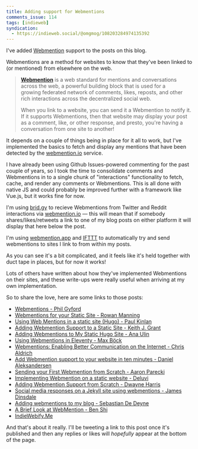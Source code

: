 ```yaml
---
title: Adding support for Webmentions
comments_issue: 114
tags: [indieweb]
syndication:
  - https://indieweb.social/@omgmog/108203284974135392
---
```


I've added [Webmention](https://indieweb.org/Webmention) support to the posts on this blog.

Webmentions are a method for websites to know that they've been linked to (or mentioned) from elsewhere on the web.

<!-- more -->

> **[Webmention](https://www.w3.org/TR/webmention/)** is a web standard for mentions and conversations across the web, a powerful building block that is used for a growing federated network of comments, likes, reposts, and other rich interactions across the decentralized social web.
>
> When you link to a website, you can send it a Webmention to notify it. If it supports Webmentions, then that website may display your post as a comment, like, or other response, and presto, you're having a conversation from one site to another!

It depends on a couple of things being in place for it all to work, but I've implemented the basics to fetch and display any mentions that have been detected by the [webmention.io](https://webmention.io) service.

I have already been using Github Issues-powered commenting for the past couple of years, so I took the time to consolidate comments and Webmentions in to a single chunk of "interactions" functionality to fetch, cache, and render any comments or Webmentions. This is all done with native JS and could probably be improved further with a framework like Vue.js, but it works fine for now.

I'm using [brid.gy](https://brid.gy) to recieve Webmentions from Twitter and Reddit interactions via [webmention.io](https://webmention.io) — this will mean that if somebody shares/likes/retweets a link to one of my blog posts on either platform it will display that here below the post.

I'm using [webmention.app](http://webmention.app) and [IFTTT](https://ifttt.com) to automatically try and send webmentions to sites I link to from within my posts.

As you can see it's a bit complicated, and it feels like it's held together with duct tape in places, but for now it works!

Lots of others have written about how they've implemented Webmentions on their sites, and these write-ups were really useful when arriving at my own implementation.

So to share the love, here are some links to those posts:

- [Webmentions - Phil Gyford](https://www.gyford.com/phil/writing/2022/03/30/webmentions/)
- [Webmentions for your Static Site - Rowan Manning](https://rowanmanning.com/posts/webmentions-for-your-static-site/)
- [Using Web Mentions in a static site (Hugo) - Paul Kinlan](https://paul.kinlan.me/using-web-mentions-in-a-static-sitehugo/)
- [Adding Webmention Support to a Static Site - Keith J. Grant](https://keithjgrant.com/posts/2019/02/adding-webmention-support-to-a-static-site/)
- [Adding Webmentions to My Static Hugo Site - Ana Ulin](https://anaulin.org/blog/adding-webmentions/)
- [Using Webmentions in Eleventy - Max Böck](https://mxb.dev/blog/using-webmentions-on-static-sites/)
- [Webmentions: Enabling Better Communication on the Internet - Chris Aldrich](https://boffosocko.com/2018/07/19/webmentions-enabling-better-communication-on-the-internet-2/)
- [Add Webmention support to your website in ten minutes - Daniel Aleksandersen](https://www.ctrl.blog/entry/setup-webmention.html)
- [Sending your First Webmention from Scratch - Aaron Parecki](https://aaronparecki.com/2018/06/30/11/your-first-webmention)
- [Implementing Webmention on a static website - Deluvi](https://deluvi.com/blog/webmention/)
- [Adding Webmention Support from Scratch - Dwayne Harris](https://dwayne.xyz/post/webmentions-from-scratch)
- [Social media responses on a Jekyll site using webmentions - James Dinsdale](https://molovo.co/writing/jekyll-webmentions/)
- [Adding webmentions to my blog - Sebastian De Deyne](https://sebastiandedeyne.com/adding-webmentions-to-my-blog/)
- [A Brief Look at WebMention - Ben Shi](https://hbish.com/brief-look-at-webmention/)
- [IndieWebify.Me](https://indiewebify.me)

And that's about it really. I'll be tweeting a link to this post once it's published and then any replies or likes will _hopefully_ appear at the bottom of the page.
